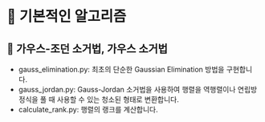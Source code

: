 #  기본적인 알고리즘

##  가우스-조던 소거법, 가우스 소거법
- gauss\_elimination.py: 최초의 단순한 Gaussian Elimination 방법을 구현합니다.
- gauss\_jordan.py: Gauss-Jordan 소거법을 사용하여 행렬을 역행렬이나 연립방정식을 풀 때 사용할 수 있는 청소된 형태로 변환합니다.
- calculate\_rank.py: 행렬의 랭크를 계산합니다.
